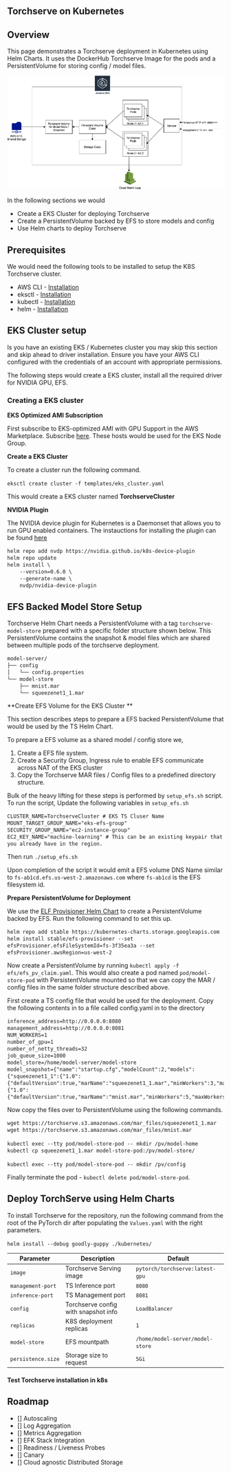 
## Torchserve on Kubernetes

## Overview
 
This page demonstrates a Torchserve deployment in Kubernetes using Helm Charts. It uses the DockerHub Torchserve Image for the pods and a PersistentVolume for storing config / model files.

![EKS Overview](overview.png)

In the following sections we would 
* Create a EKS Cluster for deploying Torchserve
* Create a PersistentVolume backed by EFS to store models and config
* Use Helm charts to deploy Torchserve

## Prerequisites

We would need the following tools to be installed to setup the K8S Torchserve cluster.

* AWS CLI - [Installation](https://docs.aws.amazon.com/cli/latest/userguide/install-cliv2-linux.html)
* eksctl - [Installation](https://docs.aws.amazon.com/eks/latest/userguide/getting-started-eksctl.html)
* kubectl - [Installation](https://kubernetes.io/docs/tasks/tools/install-kubectl/)
* helm - [Installation](https://helm.sh/docs/intro/install/)

## EKS Cluster setup

Is you have an existing EKS / Kubernetes cluster you may skip this section and skip ahead to driver installation. Ensure you have your AWS CLI configured with the credentials of an account with appropriate permissions. 

The following steps would create a EKS cluster, install all the required driver for NVIDIA GPU, EFS.


### Creating a EKS cluster

**EKS Optimized AMI Subscription**

First subscribe to EKS-optimized AMI with GPU Support in the AWS Marketplace. Subscribe [here](https://aws.amazon.com/marketplace/pp/B07GRHFXGM). These hosts would be used for the EKS Node Group. 

**Create a EKS Cluster**

To create a cluster run the following command. 

```eksctl create cluster -f templates/eks_cluster.yaml```

This would create a EKS cluster named **TorchserveCluster**

**NVIDIA Plugin**

The NVIDIA device plugin for Kubernetes is a Daemonset that allows you to run GPU enabled containers. The instauctions for installing the plugin can be found [here](https://github.com/NVIDIA/k8s-device-plugin#installing-via-helm-installfrom-the-nvidia-device-plugin-helm-repository)

```
helm repo add nvdp https://nvidia.github.io/k8s-device-plugin
helm repo update
helm install \
    --version=0.6.0 \
    --generate-name \
    nvdp/nvidia-device-plugin
```

## EFS Backed Model Store Setup


Torchserve Helm Chart needs a PersistentVolume with a tag `torchserve-model-store` prepared with a specific folder structure shown below. This PersistentVolume contains the snapshot & model files which are shared between multiple pods of the torchserve deployment.

    model-server/
    ├── config
    │   └── config.properties
    └── model-store
        ├── mnist.mar
        └── squeezenet1_1.mar


**Create EFS Volume for the EKS Cluster **

This section describes steps to prepare a EFS backed PersistentVolume that would be used by the TS Helm Chart. 

To prepare a EFS volume as a shared model / config store we,

1. Create a EFS file system. 
2. Create a Security Group, Ingress rule to enable EFS communicate across NAT of the EKS cluster
3. Copy the Torchserve MAR files / Config files to a predefined directory structure.

Bulk of the heavy lifting for these steps is performed by ``setup_efs.sh`` script. To run the script, Update the following variables in `setup_efs.sh`

    CLUSTER_NAME=TorchserveCluster # EKS TS Cluser Name
    MOUNT_TARGET_GROUP_NAME="eks-efs-group"
    SECURITY_GROUP_NAME="ec2-instance-group"
    EC2_KEY_NAME="machine-learning" # This can be an existing keypair that you already have in the region.

Then run `./setup_efs.sh`

Upon completion of the script it would emit a EFS volume DNS Name similar to `fs-ab1cd.efs.us-west-2.amazonaws.com` where `fs-ab1cd` is the EFS filesystem id.

**Prepare PersistentVolume for Deployment**

We use the [ELF Provisioner Helm Chart](https://github.com/helm/charts/tree/master/stable/efs-provisioner) to create a PersistentVolume backed by EFS. Run the following command to set this up.

```
helm repo add stable https://kubernetes-charts.storage.googleapis.com
helm install stable/efs-provisioner --set efsProvisioner.efsFileSystemId=fs-3f35ea3a --set efsProvisioner.awsRegion=us-west-2
```

Now create a PersistentVolume by running `kubectl apply -f efs/efs_pv_claim.yaml`. This would also create a pod named `pod/model-store-pod` with PersistentVolume mounted so that we can copy the MAR / config files in the same folder structure described above. 

First create a TS config file that would be used for the deployment. Copy the following contents in to a file called config.yaml in to the directory

    inference_address=http://0.0.0.0:8080
    management_address=http://0.0.0.0:8081
    NUM_WORKERS=1
    number_of_gpu=1
    number_of_netty_threads=32
    job_queue_size=1000
    model_store=/home/model-server/model-store
    model_snapshot={"name":"startup.cfg","modelCount":2,"models":{"squeezenet1_1":{"1.0":{"defaultVersion":true,"marName":"squeezenet1_1.mar","minWorkers":3,"maxWorkers":3,"batchSize":1,"maxBatchDelay":100,"responseTimeout":120}},"mnist":{"1.0":{"defaultVersion":true,"marName":"mnist.mar","minWorkers":5,"maxWorkers":5,"batchSize":1,"maxBatchDelay":200,"responseTimeout":60}}}}

Now copy the files over to PersistentVolume using the following commands.

```
wget https://torchserve.s3.amazonaws.com/mar_files/squeezenet1_1.mar
wget https://torchserve.s3.amazonaws.com/mar_files/mnist.mar

kubectl exec --tty pod/model-store-pod -- mkdir /pv/model-home
kubectl cp squeezenet1_1.mar model-store-pod:/pv/model-store/

kubectl exec --tty pod/model-store-pod -- mkdir /pv/config
```

Finally terminate the pod - `kubectl delete pod/model-store-pod`.

## Deploy TorchServe using Helm Charts

To install Torchserve for the repository, run the following command from the root of the PyTorch dir after populating the `Values.yaml` with the right parameters.

```helm install --debug goodly-guppy ./kubernetes/```


| Parameter | Description | Default |
|-----------|-------------|---------|
| `image` | Torchserve Serving image | `pytorch/torchserve:latest-gpu` |
| `management-port` | TS Inference port | `8080` |
| `inference-port` | TS Management port | `8081` |
| `config` | Torchserve config with snapshot info  | `LoadBalancer` |
| `replicas`| K8S deployment replicas | `1` |
| `model-store`| EFS mountpath | `/home/model-server/model-store` |
| `persistence.size`| Storage size to request | `5Gi` |


#### Test Torchserve installation in k8s

## Roadmap
* [] Autoscaling
* [] Log Aggregation
* [] Metrics Aggregation
* [] EFK Stack Integration
* [] Readiness / Liveness Probes
* [] Canary
* [] Cloud agnostic Distributed Storage
